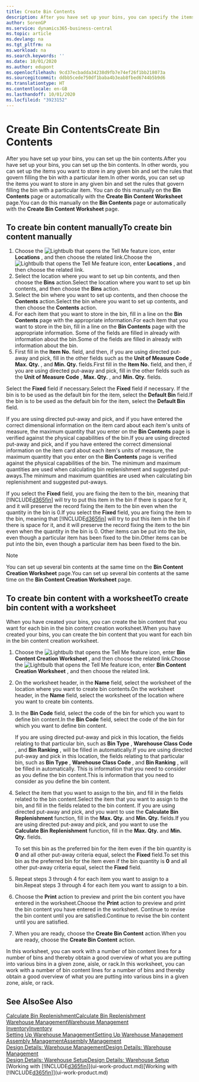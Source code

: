 ```yaml
---
title: Create Bin Contents
description: After you have set up your bins, you can specify the items that you want to store in them, and set up rules that control how often bins are refilled.
author: SorenGP
ms.service: dynamics365-business-central
ms.topic: article
ms.devlang: na
ms.tgt_pltfrm: na
ms.workload: na
ms.search.keywords: ''
ms.date: 10/01/2020
ms.author: edupont
ms.openlocfilehash: 9cd37ecbadda34238d9fb7e74ef26f1bb218073a
ms.sourcegitcommit: ddbb5cede750df1baba4b3eab8fbed6744b5b9d6
ms.translationtype: HT
ms.contentlocale: en-GB
ms.lasthandoff: 10/01/2020
ms.locfileid: "3923152"
---
```

# <a name="create-bin-contents"></a><span data-ttu-id="4a9d1-103">Create Bin Contents</span><span class="sxs-lookup"><span data-stu-id="4a9d1-103">Create Bin Contents</span></span>

<span data-ttu-id="4a9d1-104">After you have set up your bins, you can set up the bin contents.</span><span class="sxs-lookup"><span data-stu-id="4a9d1-104">After you have set up your bins, you can set up the bin contents.</span></span> <span data-ttu-id="4a9d1-105">In other words, you can set up the items you want to store in any given bin and set the rules that govern filling the bin with a particular item.</span><span class="sxs-lookup"><span data-stu-id="4a9d1-105">In other words, you can set up the items you want to store in any given bin and set the rules that govern filling the bin with a particular item.</span></span> <span data-ttu-id="4a9d1-106">You can do this manually on the **Bin Contents** page or automatically with the **Create Bin Content Worksheet** page.</span><span class="sxs-lookup"><span data-stu-id="4a9d1-106">You can do this manually on the **Bin Contents** page or automatically with the **Create Bin Content Worksheet** page.</span></span>

## <a name="to-create-bin-content-manually"></a><span data-ttu-id="4a9d1-107">To create bin content manually</span><span class="sxs-lookup"><span data-stu-id="4a9d1-107">To create bin content manually</span></span>

1. <span data-ttu-id="4a9d1-108">Choose the ![Lightbulb that opens the Tell Me feature](media/ui-search/search_small.png "Tell me what you want to do") icon, enter **Locations** , and then choose the related link.</span><span class="sxs-lookup"><span data-stu-id="4a9d1-108">Choose the ![Lightbulb that opens the Tell Me feature](media/ui-search/search_small.png "Tell me what you want to do") icon, enter **Locations** , and then choose the related link.</span></span>  
2. <span data-ttu-id="4a9d1-109">Select the location where you want to set up bin contents,  and then choose the **Bins** action.</span><span class="sxs-lookup"><span data-stu-id="4a9d1-109">Select the location where you want to set up bin contents,  and then choose the **Bins** action.</span></span>  
3. <span data-ttu-id="4a9d1-110">Select the bin where you want to set up contents, and then choose the **Contents** action.</span><span class="sxs-lookup"><span data-stu-id="4a9d1-110">Select the bin where you want to set up contents, and then choose the **Contents** action.</span></span>  
4. <span data-ttu-id="4a9d1-111">For each item that you want to store in the bin, fill in a line on the **Bin Contents** page with the appropriate information.</span><span class="sxs-lookup"><span data-stu-id="4a9d1-111">For each item that you want to store in the bin, fill in a line on the **Bin Contents** page with the appropriate information.</span></span> <span data-ttu-id="4a9d1-112">Some of the fields are filled in already with information about the bin.</span><span class="sxs-lookup"><span data-stu-id="4a9d1-112">Some of the fields are filled in already with information about the bin.</span></span>  
5. <span data-ttu-id="4a9d1-113">First fill in the **Item No.** field, and then, if you are using directed put-away and pick, fill in the other fields such as the **Unit of Measure Code** , **Max. Qty.** , and **Min. Qty.** fields.</span><span class="sxs-lookup"><span data-stu-id="4a9d1-113">First fill in the **Item No.** field, and then, if you are using directed put-away and pick, fill in the other fields such as the **Unit of Measure Code** , **Max. Qty.** , and **Min. Qty.** fields.</span></span>  

<span data-ttu-id="4a9d1-114">Select the **Fixed** field if necessary.</span><span class="sxs-lookup"><span data-stu-id="4a9d1-114">Select the **Fixed** field if necessary.</span></span> <span data-ttu-id="4a9d1-115">If the bin is to be used as the default bin for the item, select the **Default Bin** field.</span><span class="sxs-lookup"><span data-stu-id="4a9d1-115">If the bin is to be used as the default bin for the item, select the **Default Bin** field.</span></span>  

<span data-ttu-id="4a9d1-116">If you are using directed put-away and pick, and if you have entered the correct dimensional information on the item card about each item's units of measure, the maximum quantity that you enter on the **Bin Contents** page is verified against the physical capabilities of the bin.</span><span class="sxs-lookup"><span data-stu-id="4a9d1-116">If you are using directed put-away and pick, and if you have entered the correct dimensional information on the item card about each item's units of measure, the maximum quantity that you enter on the **Bin Contents** page is verified against the physical capabilities of the bin.</span></span> <span data-ttu-id="4a9d1-117">The minimum and maximum quantities are used when calculating bin replenishment and suggested put-aways.</span><span class="sxs-lookup"><span data-stu-id="4a9d1-117">The minimum and maximum quantities are used when calculating bin replenishment and suggested put-aways.</span></span>  

<span data-ttu-id="4a9d1-118">If you select the **Fixed** field, you are fixing the item to the bin, meaning that [!INCLUDE[d365fin](includes/d365fin_md.md)] will try to put this item in the bin if there is space for it, and it will preserve the record fixing the item to the bin even when the quantity in the bin is 0.</span><span class="sxs-lookup"><span data-stu-id="4a9d1-118">If you select the **Fixed** field, you are fixing the item to the bin, meaning that [!INCLUDE[d365fin](includes/d365fin_md.md)] will try to put this item in the bin if there is space for it, and it will preserve the record fixing the item to the bin even when the quantity in the bin is 0.</span></span> <span data-ttu-id="4a9d1-119">Other items can be put into the bin, even though a particular item has been fixed to the bin.</span><span class="sxs-lookup"><span data-stu-id="4a9d1-119">Other items can be put into the bin, even though a particular item has been fixed to the bin.</span></span>  

> [!NOTE]  
> <span data-ttu-id="4a9d1-120">You can set up several bin contents at the same time on the **Bin Content Creation Worksheet** page.</span><span class="sxs-lookup"><span data-stu-id="4a9d1-120">You can set up several bin contents at the same time on the **Bin Content Creation Worksheet** page.</span></span>  

## <a name="to-create-bin-content-with-a-worksheet"></a><span data-ttu-id="4a9d1-121">To create bin content with a worksheet</span><span class="sxs-lookup"><span data-stu-id="4a9d1-121">To create bin content with a worksheet</span></span>

<span data-ttu-id="4a9d1-122">When you have created your bins, you can create the bin content that you want for each bin in the bin content creation worksheet.</span><span class="sxs-lookup"><span data-stu-id="4a9d1-122">When you have created your bins, you can create the bin content that you want for each bin in the bin content creation worksheet.</span></span>

1. <span data-ttu-id="4a9d1-123">Choose the ![Lightbulb that opens the Tell Me feature](media/ui-search/search_small.png "Tell me what you want to do") icon, enter **Bin Content Creation Worksheet** , and then choose the related link.</span><span class="sxs-lookup"><span data-stu-id="4a9d1-123">Choose the ![Lightbulb that opens the Tell Me feature](media/ui-search/search_small.png "Tell me what you want to do") icon, enter **Bin Content Creation Worksheet** , and then choose the related link.</span></span>  
2. <span data-ttu-id="4a9d1-124">On the worksheet header, in the **Name** field, select the worksheet of the location where you want to create bin contents.</span><span class="sxs-lookup"><span data-stu-id="4a9d1-124">On the worksheet header, in the **Name** field, select the worksheet of the location where you want to create bin contents.</span></span>  
3. <span data-ttu-id="4a9d1-125">In the **Bin Code** field, select the code of the bin for which you want to define bin content.</span><span class="sxs-lookup"><span data-stu-id="4a9d1-125">In the **Bin Code** field, select the code of the bin for which you want to define bin content.</span></span>  

    <span data-ttu-id="4a9d1-126">If you are using directed put-away and pick in this location, the fields relating to that particular bin, such as **Bin Type** , **Warehouse Class Code** , and **Bin Ranking** , will be filled in automatically.</span><span class="sxs-lookup"><span data-stu-id="4a9d1-126">If you are using directed put-away and pick in this location, the fields relating to that particular bin, such as **Bin Type** , **Warehouse Class Code** , and **Bin Ranking** , will be filled in automatically.</span></span> <span data-ttu-id="4a9d1-127">This is information that you need to consider as you define the bin content.</span><span class="sxs-lookup"><span data-stu-id="4a9d1-127">This is information that you need to consider as you define the bin content.</span></span>  
4. <span data-ttu-id="4a9d1-128">Select the item that you want to assign to the bin, and fill in the fields related to the bin content.</span><span class="sxs-lookup"><span data-stu-id="4a9d1-128">Select the item that you want to assign to the bin, and fill in the fields related to the bin content.</span></span> <span data-ttu-id="4a9d1-129">If you are using directed put-away and pick, and you want to use the **Calculate Bin Replenishment** function, fill in the **Max. Qty.** and **Min. Qty.** fields.</span><span class="sxs-lookup"><span data-stu-id="4a9d1-129">If you are using directed put-away and pick, and you want to use the **Calculate Bin Replenishment** function, fill in the **Max. Qty.** and **Min. Qty.** fields.</span></span>  

    <span data-ttu-id="4a9d1-130">To set this bin as the preferred bin for the item even if the bin quantity is **0** and all other put-away criteria equal, select the **Fixed** field.</span><span class="sxs-lookup"><span data-stu-id="4a9d1-130">To set this bin as the preferred bin for the item even if the bin quantity is **0** and all other put-away criteria equal, select the **Fixed** field.</span></span>  
5. <span data-ttu-id="4a9d1-131">Repeat steps 3 through 4 for each item you want to assign to a bin.</span><span class="sxs-lookup"><span data-stu-id="4a9d1-131">Repeat steps 3 through 4 for each item you want to assign to a bin.</span></span>  
6. <span data-ttu-id="4a9d1-132">Choose the **Print** action to preview and print the bin content you have entered in the worksheet.</span><span class="sxs-lookup"><span data-stu-id="4a9d1-132">Choose the **Print** action to preview and print the bin content you have entered in the worksheet.</span></span> <span data-ttu-id="4a9d1-133">Continue to revise the bin content until you are satisfied.</span><span class="sxs-lookup"><span data-stu-id="4a9d1-133">Continue to revise the bin content until you are satisfied.</span></span>  
7. <span data-ttu-id="4a9d1-134">When you are ready, choose the **Create Bin Content** action.</span><span class="sxs-lookup"><span data-stu-id="4a9d1-134">When you are ready, choose the **Create Bin Content** action.</span></span>  

<span data-ttu-id="4a9d1-135">In this worksheet, you can work with a number of bin content lines for a number of bins and thereby obtain a good overview of what you are putting into various bins in a given zone, aisle, or rack.</span><span class="sxs-lookup"><span data-stu-id="4a9d1-135">In this worksheet, you can work with a number of bin content lines for a number of bins and thereby obtain a good overview of what you are putting into various bins in a given zone, aisle, or rack.</span></span>  

## <a name="see-also"></a><span data-ttu-id="4a9d1-136">See Also</span><span class="sxs-lookup"><span data-stu-id="4a9d1-136">See Also</span></span>

[<span data-ttu-id="4a9d1-137">Calculate Bin Replenishment</span><span class="sxs-lookup"><span data-stu-id="4a9d1-137">Calculate Bin Replenishment</span></span>](warehouse-how-to-calculate-bin-replenishment.md)  
[<span data-ttu-id="4a9d1-138">Warehouse Management</span><span class="sxs-lookup"><span data-stu-id="4a9d1-138">Warehouse Management</span></span>](warehouse-manage-warehouse.md)  
[<span data-ttu-id="4a9d1-139">Inventory</span><span class="sxs-lookup"><span data-stu-id="4a9d1-139">Inventory</span></span>](inventory-manage-inventory.md)  
[<span data-ttu-id="4a9d1-140">Setting Up Warehouse Management</span><span class="sxs-lookup"><span data-stu-id="4a9d1-140">Setting Up Warehouse Management</span></span>](warehouse-setup-warehouse.md)  
[<span data-ttu-id="4a9d1-141">Assembly Management</span><span class="sxs-lookup"><span data-stu-id="4a9d1-141">Assembly Management</span></span>](assembly-assemble-items.md)  
[<span data-ttu-id="4a9d1-142">Design Details: Warehouse Management</span><span class="sxs-lookup"><span data-stu-id="4a9d1-142">Design Details: Warehouse Management</span></span>](design-details-warehouse-management.md)  
[<span data-ttu-id="4a9d1-143">Design Details: Warehouse Setup</span><span class="sxs-lookup"><span data-stu-id="4a9d1-143">Design Details: Warehouse Setup</span></span>](design-details-warehouse-setup.md)  
<span data-ttu-id="4a9d1-144">[Working with [!INCLUDE[d365fin](includes/d365fin_md.md)]](ui-work-product.md)</span><span class="sxs-lookup"><span data-stu-id="4a9d1-144">[Working with [!INCLUDE[d365fin](includes/d365fin_md.md)]](ui-work-product.md)</span></span>
